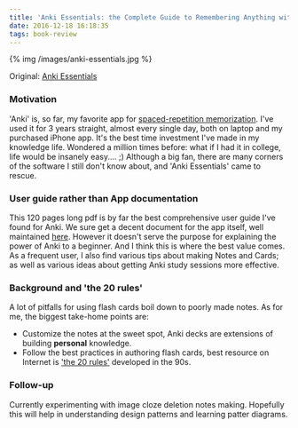 ```yaml
---
title: 'Anki Essentials: the Complete Guide to Remembering Anything with Anki' 
date: 2016-12-18 16:18:35
tags: book-review
---
```


{% img /images/anki-essentials.jpg %}

Original: [Anki Essentials](https://alexvermeer.com/anki-essentials/)

### Motivation
'Anki' is, so far, my favorite app for [spaced-repetition memorization](https://www.gwern.net/Spaced%20repetition). I've used it for 3 years straight, almost every single day, both on laptop and my purchased iPhone app. It's the best time investment I've made in my knowledge life. Wondered a million times before: what if I had it in college, life would be insanely easy.... ;)
Although a big fan, there are many corners of the software I still don't know about, and 'Anki Essentials' came to rescue.

### User guide rather than App documentation
This 120 pages long pdf is by far the best comprehensive user guide I've found for Anki. We sure get a decent document for the app itself, well maintained [here](http://ankisrs.net/docs/manual.html). However it doesn't serve the purpose for explaining the power of Anki to a beginner. And I think this is where the best value comes. As a frequent user, I also find various tips about making Notes and Cards; as well as various ideas about getting Anki study sessions more effective. 

### Background and 'the 20 rules'
A lot of pitfalls for using flash cards boil down to poorly made notes. As for me, the biggest take-home points are:
- Customize the notes at the sweet spot, Anki decks are extensions of building **personal** knowledge.
- Follow the best practices in authoring flash cards, best resource on Internet is ['the 20 rules'](http://yubinbai.com/2016/03/effective-learning/) developed in the 90s.

### Follow-up
Currently experimenting with image cloze deletion notes making. Hopefully this will help in understanding design patterns and learning patter diagrams.

